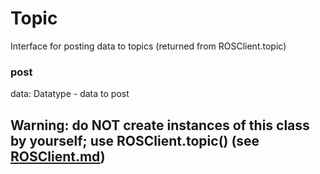 # Topic
Interface for posting data to topics (returned from ROSClient.topic)

### post
data: Datatype - data to post

## Warning: do NOT create instances of this class by yourself; use ROSClient.topic() (see [ROSClient.md](/docs/ROSClient.md))